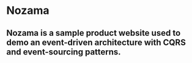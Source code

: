 # Nozama
## Nozama is a sample product website used to demo an event-driven architecture with CQRS and event-sourcing patterns.